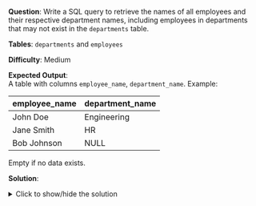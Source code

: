 **Question**: Write a SQL query to retrieve the names of all employees and their respective department names, including employees in departments that may not exist in the `departments` table.

**Tables**: `departments` and `employees`

**Difficulty**: Medium

**Expected Output**:  
A table with columns `employee_name`, `department_name`. Example:

| employee_name | department_name |
|---------------|-----------------|
| John Doe      | Engineering     |
| Jane Smith    | HR              |
| Bob Johnson   | NULL            |

Empty if no data exists.

**Solution**:
<details>
<summary>Click to show/hide the solution</summary>

```sql
SELECT 
    CONCAT(e.first_name, ' ', e.last_name) AS employee_name,
    d.name AS department_name
FROM employees e
LEFT JOIN departments d ON e.department_id = d.id;
```
</details>